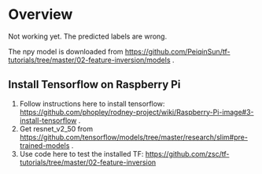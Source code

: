 # Overview
Not working yet. The predicted labels are wrong.

The npy model is downloaded from https://github.com/PeiqinSun/tf-tutorials/tree/master/02-feature-inversion/models .

## Install Tensorflow on Raspberry Pi
1. Follow instructions here to install tensorflow: https://github.com/phopley/rodney-project/wiki/Raspberry-Pi-image#3-install-tensorflow .
1. Get resnet_v2_50 from https://github.com/tensorflow/models/tree/master/research/slim#pre-trained-models .
1. Use code here to test the installed TF: https://github.com/zsc/tf-tutorials/tree/master/02-feature-inversion
